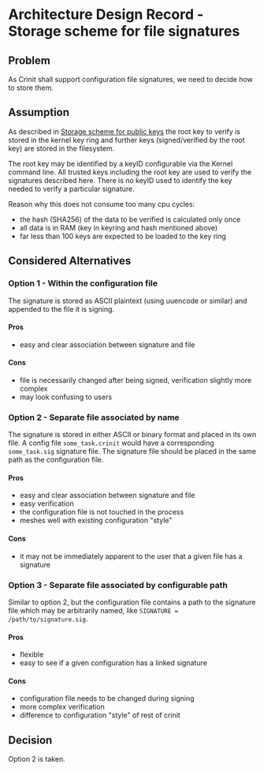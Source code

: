 # Architecture Design Record - Storage scheme for file signatures

## Problem

As Crinit shall support configuration file signatures, we need to decide how to store them.

## Assumption

As described in [Storage scheme for public keys](adr-pubkey-storage.md) the root key to verify is stored in the kernel
key ring and further keys (signed/verified by the root key) are stored in the filesystem.

The root key may be identified by a keyID configurable via the Kernel command line. All trusted keys including the root
key are used to verify the signatures described here. There is no keyID used to identify the key needed to verify a
particular signature.

Reason why this does not consume too many cpu cycles:
- the hash (SHA256) of the data to be verified is calculated only once
- all data is in RAM (key in keyring and hash mentioned above)
- far less than 100 keys are expected to be loaded to the key ring

## Considered Alternatives

### Option 1 - Within the configuration file

The signature is stored as ASCII plaintext (using uuencode or similar) and appended to the file it is signing.

#### Pros

* easy and clear association between signature and file

#### Cons

* file is necessarily changed after being signed, verification slightly more complex
* may look confusing to users

### Option 2 - Separate file associated by name

The signature is stored in either ASCII or binary format and placed in its own file. A config file `some_task.crinit`
would have a corresponding `some_task.sig` signature file. The signature file should be placed in the same path as the
configuration file.

#### Pros

* easy and clear association between signature and file
* easy verification
* the configuration file is not touched in the process
* meshes well with existing configuration "style"

#### Cons

* it may not be immediately apparent to the user that a given file has a signature

### Option 3 - Separate file associated by configurable path

Similar to option 2, but the configuration file contains a path to the signature file which may be arbitrarily named,
like `SIGNATURE = /path/to/signature.sig`.

#### Pros

* flexible
* easy to see if a given configuration has a linked signature

#### Cons

* configuration file needs to be changed during signing
* more complex verification
* difference to configuration "style" of rest of crinit

## Decision

Option 2 is taken.
